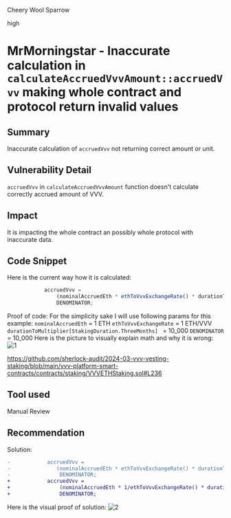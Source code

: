 Cheery Wool Sparrow

high

# MrMorningstar - Inaccurate calculation in `calculateAccruedVvvAmount::accruedVvv` making whole contract and protocol return invalid values

## Summary
Inaccurate calculation of `accruedVvv`  not returning correct amount or unit.
## Vulnerability Detail
`accruedVvv` in `calculateAccruedVvvAmount` function doesn't calculate correctly accrued amount of VVV.
## Impact
It is impacting the whole contract an possibly whole protocol with inaccurate data.
## Code Snippet
Here is the current way how it is calculated:
```javascript
            accruedVvv =
                (nominalAccruedEth * ethToVvvExchangeRate() * durationToMultiplier[_stake.stakeDuration]) /
                DENOMINATOR;
```

Proof of code:
For the simplicity sake I will use following params for this example:
`nominalAccruedEth` = 1 ETH
`ethToVvvExchangeRate` = 1 ETH/VVV
`durationToMultiplier[StakingDuration.ThreeMonths] ` = 10_000
`DENOMINATOR` = 10_000
Here is the picture to visually explain math and why it is wrong:
![1](https://github.com/sherlock-audit/2024-03-vvv-vesting-staking-LukaNikolic96/assets/139367140/77c27a99-4e7a-4b1d-a791-a73dde160f8a)

https://github.com/sherlock-audit/2024-03-vvv-vesting-staking/blob/main/vvv-platform-smart-contracts/contracts/staking/VVVETHStaking.sol#L236
## Tool used

Manual Review

## Recommendation
Solution:
```diff
-            accruedVvv =
-               (nominalAccruedEth * ethToVvvExchangeRate() * durationToMultiplier[_stake.stakeDuration]) /
-                DENOMINATOR;
+            accruedVvv =
+                (nominalAccruedEth * 1/ethToVvvExchangeRate() * durationToMultiplier[_stake.stakeDuration]) /
+                DENOMINATOR;
```
Here is the visual proof of solution:
![2](https://github.com/sherlock-audit/2024-03-vvv-vesting-staking-LukaNikolic96/assets/139367140/040506ea-954c-4d5a-bd8e-355af2d99555)

